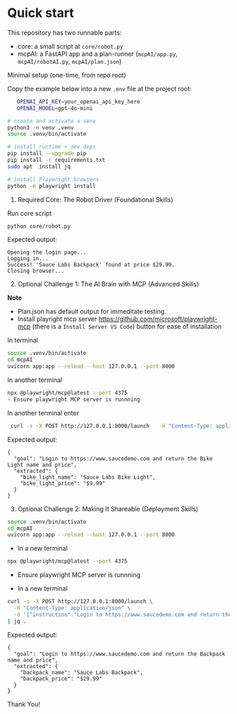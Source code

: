 # Quick start

This repository has two runnable parts:

- core: a small script at `core/robot.py`
- mcpAI: a FastAPI app and a plan-runner (`mcpAI/app.py`, `mcpAI/robotAI.py`, `mcpAI/plan.json`)

Minimal setup (one-time, from repo root)

Copy the example below into a new `.env` file at the project root:
```bash
   OPENAI_API_KEY=your_openai_api_key_here
   OPENAI_MODEL=gpt-4o-mini
```

```bash
# create and activate a venv
python3 -m venv .venv
source .venv/bin/activate

# install runtime + dev deps
pip install --upgrade pip
pip install -r requirements.txt
sudo apt  install jq

# install Playwright browsers
python -m playwright install
```
1. Required Core: The Robot Driver (Foundational Skills)

Run core script

```bash
python core/robot.py
```
Expected output:
```
Opening the login page...
Logging in...
Success! 'Sauce Labs Backpack' found at price $29.99.
Closing browser...
```

2. Optional Challenge 1: The AI Brain with MCP (Advanced Skills)

**Note**  
- Plan.json has default output for immeditate testing.
- Install playright mcp server
    https://github.com/microsoft/playwright-mcp (there is a `Install Server VS Code`) button for ease of installation

In terminal
```bash
source .venv/bin/activate
cd mcpAI
uvicorn app:app --reload --host 127.0.0.1 --port 8000
```

In another terminal 
```bash
npx @playwright/mcp@latest --port 4375
- Ensure playwright MCP server is runnning
```

In another terminal enter
```bash
 curl -s -X POST http://127.0.0.1:8000/launch   -H "Content-Type: application/json"   -d '{"instruction":"Login to https://www.saucedemo.com and return the Bike Light name and price"}' | jq . 
 ```

Expected output:
```
{
  "goal": "Login to https://www.saucedemo.com and return the Bike Light name and price",
  "extracted": {
    "bike_light_name": "Sauce Labs Bike Light",
    "bike_light_price": "$9.99"
  }
}
```
3. Optional Challenge 2: Making It Shareable (Deployment Skills)

```bash
source .venv/bin/activate
cd mcpAI
uvicorn app:app --reload --host 127.0.0.1 --port 8000
```
- In a new terminal
```bash
npx @playwright/mcp@latest --port 4375
```
- Ensure playwright MCP server is runnning

- In a new terminal
```bash
curl -s -X POST http://127.0.0.1:8000/launch \
  -H "Content-Type: application/json" \
  -d '{"instruction":"Login to https://www.saucedemo.com and return the Backpack name and price"}' \
| jq .
```

Expected output:
```
{
  "goal": "Login to https://www.saucedemo.com and return the Backpack name and price",
  "extracted": {
    "backpack_name": "Sauce Labs Backpack",
    "backpack_price": "$29.99"
  }
}
```
Thank You!